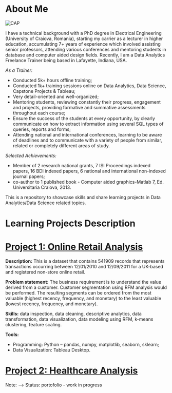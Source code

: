 # About Me

![CAP](https://user-images.githubusercontent.com/61754037/185669336-1bc28f2f-bd6f-492b-9ab4-88290dd96b2d.jpg)

I have a technical background with a PhD degree in Electrical Engineering (University of Craiova, Romania), starting my carrier as a lecturer in higher education, accumulating 7+ years of experience which involved assisting senior professors, attending various conferences and mentoring students in database and computer aided design fields. Recently, I am a Data Analytics Freelance Trainer being based in Lafayette, Indiana, USA.

*As a Trainer:*
- Conducted 5k+ hours offline training;
- Conducted 1k+ training sessions online on Data Analytics, Data Science, Capstone Projects & Tableau;
- Very detail-oriented and well-organized;
- Mentoring students, reviewing constantly their progress, engagement and projects, providing formative and summative assessments throughout each course;
- Ensure the success of the students at every opportunity, by clearly communicate on how to extract information using several SQL types of queries, reports and forms;
- Attending national and international conferences, learning to be aware of deadlines and to communicate with a variety of people from similar, related or completely different areas of study.

*Selected Achievements:*
- Member of 2 research national grants, 7 ISI Proceedings indexed papers, 16 BDI indexed papers, 6 national and international non-indexed journal papers;
- co-author to 1 published book - Computer aided graphics-Matlab 7, Ed. Universitaria Craiova, 2013.

This is a repository to showcase skills and share learning projects in Data Analytics/Data Science related topics.

# Learning Projects Description 

# [Project 1: Online Retail Analysis](https://github.com/CristinaAlexandraPreda/CristinaPreda-Portofolio/blob/main/P1_Retail_portofolio.ipynb)

**Description:** This is a dataset that contains 541909 records that represents transactions occurring between 12/01/2010 and 12/09/2011 for a UK-based and registered non-store online retail.

**Problem statement:** The business requirement is to understand the value derived from a customer. 
Customer segmentation using RFM analysis would be performed. The resulting segments can be ordered from the most valuable (highest recency, frequency, and monetary) to the least valuable (lowest recency, frequency, and monetary). 

**Skills:** data inspection, data cleaning, descriptive analytics, data transformation, data visualization, data modeling using RFM, k-means clustering, feature scaling.

**Tools:**
-	Programming: Python – pandas, numpy, matplotlib, seaborn, sklearn;
-	Data Visualization: Tableau Desktop.

# [Project 2: Healthcare Analysis](https://github.com/CristinaAlexandraPreda/CristinaPreda-Portofolio/blob/main/P2_Healthcare.ipynb)
Note: --> Status: portofolio - work in progress
